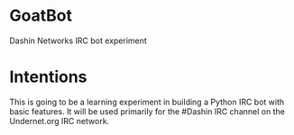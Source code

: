 # GoatBot
Dashin Networks IRC bot experiment

# Intentions
This is going to be a learning experiment in building a Python IRC bot with basic features. It will be used primarily for the #Dashin IRC channel on the Undernet.org IRC network.
